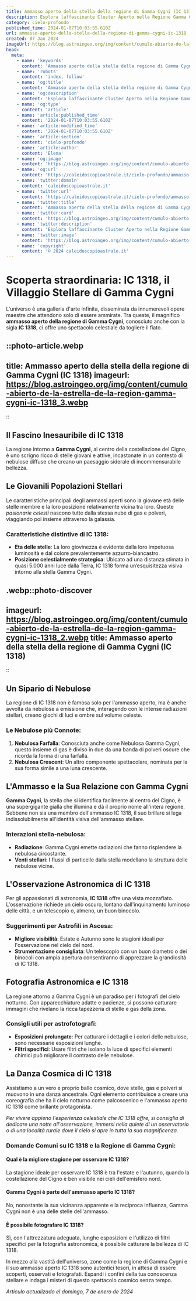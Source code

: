 ```yaml
---
title: Ammasso aperto della stella della regione di Gamma Cygni (IC 1318)
description: Esplora laffascinante Cluster Aperto nella Regione Gamma Cygni (IC 1318); meraviglie celesti e segreti astronomici svelati!
category: cielo-profondo
published_time: 2024-01-07T10:03:55.610Z
url: ammasso-aperto-della-stella-della-regione-di-gamma-cygni-ic-1318
created: 07 Jan 2024
imageUrl: https://blog.astroingeo.org/img/content/cumulo-abierto-de-la-estrella-de-la-region-gamma-cygni-ic-1318_3.webp
head:
  meta:
    - name: 'keywords'
      content: 'Ammasso aperto della stella della regione di Gamma Cygni (IC 1318)'
    - name: 'robots'
      content: 'index, follow'
    - name: 'og:title'
      content: 'Ammasso aperto della stella della regione di Gamma Cygni (IC 1318)'
    - name: 'og:description'
      content: 'Esplora laffascinante Cluster Aperto nella Regione Gamma Cygni (IC 1318); meraviglie celesti e segreti astronomici svelati!'
    - name: 'og:type'
      content: 'article'
    - name: 'article:published_time'
      content: '2024-01-07T10:03:55.610Z'
    - name: 'article:modified_time'
      content: '2024-01-07T10:03:55.610Z'
    - name: 'article:section'
      content: 'cielo-profondo'
    - name: 'article:author'
      content: 'Elena'
    - name: 'og:image'
      content: 'https://blog.astroingeo.org/img/content/cumulo-abierto-de-la-estrella-de-la-region-gamma-cygni-ic-1318_3.webp'
    - name: 'og:url'
      content: 'https://caleidoscopioastrale.it/cielo-profondo/ammasso-aperto-della-stella-della-regione-di-gamma-cygni-ic-1318'
    - name: 'twitter:domain'
      content: 'caleidoscopioastrale.it'
    - name: 'twitter:url'
      content: 'https://caleidoscopioastrale.it/cielo-profondo/ammasso-aperto-della-stella-della-regione-di-gamma-cygni-ic-1318'
    - name: 'twitter:title'
      content: 'Ammasso aperto della stella della regione di Gamma Cygni (IC 1318)'
    - name: 'twitter:card'
      content: 'https://blog.astroingeo.org/img/content/cumulo-abierto-de-la-estrella-de-la-region-gamma-cygni-ic-1318_3.webp'
    - name: 'twitter:description'
      content: 'Esplora laffascinante Cluster Aperto nella Regione Gamma Cygni (IC 1318); meraviglie celesti e segreti astronomici svelati!'
    - name: 'twitter:image'
      content: 'https://blog.astroingeo.org/img/content/cumulo-abierto-de-la-estrella-de-la-region-gamma-cygni-ic-1318_3.webp'
    - name: 'copyright'
      content: '© 2024 caleidoscopioastrale.it'
---
```

# Scoperta straordinaria: IC 1318, il Villaggio Stellare di Gamma Cygni

L'universo è una galleria d'arte infinita, disseminata da innumerevoli opere maestre che attendono solo di essere ammirate. Tra queste, il magnifico **ammasso aperto della regione di Gamma Cygni**, conosciuto anche con la sigla **IC 1318**, ci offre uno spettacolo celestiale da togliere il fiato.

::photo-article.webp
---
title: Ammasso aperto della stella della regione di Gamma Cygni (IC 1318)
imageurl: https://blog.astroingeo.org/img/content/cumulo-abierto-de-la-estrella-de-la-region-gamma-cygni-ic-1318_3.webp
---
::

## Il Fascino Inesauribile di IC 1318

La regione intorno a **Gamma Cygni**, al centro della costellazione del Cigno, è uno scrigno ricco di stelle giovani e attive, incastonate in un contesto di nebulose diffuse che creano un paesaggio siderale di incommensurabile bellezza.

## Le Giovanili Popolazioni Stellari

Le caratteristiche principali degli ammassi aperti sono la giovane età delle stelle membre e la loro posizione relativamente vicina tra loro. Queste *pasionarie celesti* nascono tutte dalla stessa nube di gas e polveri, viaggiando poi insieme attraverso la galassia.

### Caratteristiche distintive di IC 1318:

- **Eta delle stelle**: La loro giovinezza è evidente dalla loro impetuosa luminosità e dal colore prevalentemente azzurro-biancastro.
- **Posizione celestialmente strategica**: Ubicato ad una distanza stimata in quasi 5.000 anni luce dalla Terra, IC 1318 forma un’esquisitezza visiva intorno alla stella Gamma Cygni.

.webp::photo-discover
---
imageurl: https://blog.astroingeo.org/img/content/cumulo-abierto-de-la-estrella-de-la-region-gamma-cygni-ic-1318_2.webp
title: Ammasso aperto della stella della regione di Gamma Cygni (IC 1318)
---
::

## Un Sipario di Nebulose

La regione di IC 1318 non è famosa solo per l'ammasso aperto, ma è anche avvolta da nebulose a emissione che, interagendo con le intense radiazioni stellari, creano giochi di luci e ombre sul volume celeste.

### Le Nebulose più Connote:

1. **Nebulosa Farfalla**: Conosciuta anche come Nebulosa Gamma Cygni, questo insieme di gas è diviso in due da una banda di polveri oscure che ricorda la forma di una farfalla.
2. **Nebulosa Crescent**: Un altro componente spettacolare, nominata per la sua forma simile a una luna crescente.

## L'Ammasso e la Sua Relazione con Gamma Cygni

**Gamma Cygni**, la stella che si identifica facilmente al centro del Cigno, è una supergigante gialla che illumina e dà il proprio nome all'intera regione. Sebbene non sia una membro dell'ammasso IC 1318, il suo brillare si lega indissolubilmente all'identità visiva dell'ammasso stellare.

### Interazioni stella-nebulosa:

- **Radiazione**: Gamma Cygni emette radiazioni che fanno risplendere la nebulosa circostante.
- **Venti stellari**: I flussi di particelle dalla stella modellano la struttura delle nebulose vicine.

## L'Osservazione Astronomica di IC 1318

Per gli appassionati di astronomia, **IC 1318** offre una vista mozzafiato. L'osservazione richiede un cielo oscuro, lontano dall'inquinamento luminoso delle città, e un telescopio o, almeno, un buon binocolo.

### Suggerimenti per Astrofili in Ascesa:

- **Migliore visibilità**: Estate e Autunno sono le stagioni ideali per l'osservazione nel cielo del nord.
- **Strumentazione consigliata**: Un telescopio con un buon diametro o dei binocoli con ampia apertura consentiranno di apprezzare la grandiosità di IC 1318.

## Fotografia Astronomica e IC 1318

La regione attorno a Gamma Cygni è un paradiso per i fotografi del cielo notturno. Con apparecchiature adatte e pacienze, si possono catturare immagini che rivelano la ricca tapezzeria di stelle e gas della zona.

### Consigli utili per astrofotografi:

- **Esposizioni prolungate**: Per catturare i dettagli e i colori delle nebulose, sono necessarie esposizioni lunghe.
- **Filtri specifici**: Usare filtri che isolano la luce di specifici elementi chimici può migliorare il contrasto delle nebulose.
  
## La Danza Cosmica di IC 1318

Assistiamo a un vero e proprio ballo cosmico, dove stelle, gas e polveri si muovono in una danza ancestrale. Ogni elemento contribuisce a creare una coreografia che ha il cielo notturno come palcoscenico e l'ammasso aperto IC 1318 come brillante protagonista.

*Per vivere appieno l'esperienza celestiale che IC 1318 offre, si consiglia di dedicare una notte all'osservazione, immersi nella quiete di un osservatorio o di una località rurale dove il cielo si apre in tutta la sua magnificenza.*

### Domande Comuni su IC 1318 e la Regione di Gamma Cygni:

#### Qual è la migliore stagione per osservare IC 1318?
La stagione ideale per osservare IC 1318 è tra l'estate e l'autunno, quando la costellazione del Cigno è ben visibile nei cieli dell'emisfero nord.

#### Gamma Cygni è parte dell'ammasso aperto IC 1318?
No, nonostante la sua vicinanza apparente e la reciproca influenza, Gamma Cygni non è una delle stelle dell'ammasso.

#### È possibile fotografare IC 1318?
Sì, con l'attrezzatura adeguata, lunghe esposizioni e l'utilizzo di filtri specifici per la fotografia astronomica, è possibile catturare la bellezza di IC 1318.

In mezzo alla vastità dell'universo, zone come la regione di Gamma Cygni e il suo ammasso aperto IC 1318 sono autentici tesori, in attesa di essere scoperti, osservati e fotografati. Espandi i confini della tua conoscenza stellare e indaga i misteri di questo spettacolo cosmico senza tempo.

_Artículo actualizado el domingo, 7 de enero de 2024_